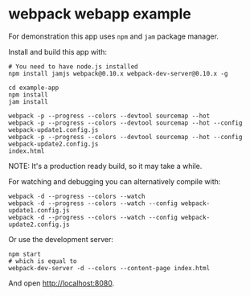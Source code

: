 # webpack webapp example

For demonstration this app uses `npm` and `jam` package manager.

Install and build this app with:

``` text
# You need to have node.js installed
npm install jamjs webpack@0.10.x webpack-dev-server@0.10.x -g

cd example-app
npm install
jam install

webpack -p --progress --colors --devtool sourcemap --hot
webpack -p --progress --colors --devtool sourcemap --hot --config webpack-update1.config.js
webpack -p --progress --colors --devtool sourcemap --hot --config webpack-update2.config.js
index.html
```

NOTE: It's a production ready build, so it may take a while.

For watching and debugging you can alternatively compile with:

``` text
webpack -d --progress --colors --watch
webpack -d --progress --colors --watch --config webpack-update1.config.js
webpack -d --progress --colors --watch --config webpack-update2.config.js
```

Or use the development server:

``` text
npm start
# which is equal to
webpack-dev-server -d --colors --content-page index.html
```

And open [http://localhost:8080](http://localhost:8080).